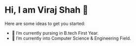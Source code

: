 # Hi, I am Viraj Shah 👋
Here are some ideas to get you started:
- 🔭 I’m currently pursing in B.tech First Year.
- 🌱 I’m currently into Computer Science & Engineering Field.
